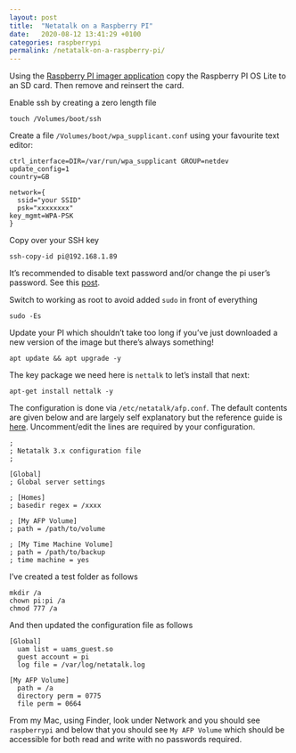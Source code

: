 ```yaml
---
layout: post
title:  "Netatalk on a Raspberry PI"
date:   2020-08-12 13:41:29 +0100
categories: raspberrypi
permalink: /netatalk-on-a-raspberry-pi/
---
```

Using the [Raspberry PI imager application](https://www.raspberrypi.org/downloads/) copy the Raspberry PI OS Lite to an SD card. Then remove and reinsert the card.

Enable ssh by creating a zero length file

    touch /Volumes/boot/ssh

Create a file `/Volumes/boot/wpa_supplicant.conf` using your favourite text editor:

    ctrl_interface=DIR=/var/run/wpa_supplicant GROUP=netdev
    update_config=1
    country=GB

    network={
      ssid="your SSID"
      psk="xxxxxxxx"
    key_mgmt=WPA-PSK
    }

Copy over your SSH key

    ssh-copy-id pi@192.168.1.89

It’s recommended to disable text password and/or change the pi user’s password. See this [post](/raspberry-pi-ssh-keys/).

Switch to working as root to avoid added `sudo` in front of everything

    sudo -Es

Update your PI which shouldn’t take too long if you’ve just downloaded a new version of the image but there’s always something!

    apt update && apt upgrade -y

The key package we need here is `nettalk` to let’s install that next:

    apt-get install nettalk -y

The configuration is done via `/etc/netatalk/afp.conf`. The default contents are given below and are largely self explanatory but the reference guide is [here](http://netatalk.sourceforge.net/3.1/htmldocs/afp.conf.5.html). Uncomment/edit the lines are required by your configuration.

    ;
    ; Netatalk 3.x configuration file
    ;

    [Global]
    ; Global server settings

    ; [Homes]
    ; basedir regex = /xxxx

    ; [My AFP Volume]
    ; path = /path/to/volume

    ; [My Time Machine Volume]
    ; path = /path/to/backup
    ; time machine = yes

I’ve created a test folder as follows

    mkdir /a
    chown pi:pi /a
    chmod 777 /a

And then updated the configuration file as follows

    [Global]
      uam list = uams_guest.so
      guest account = pi
      log file = /var/log/netatalk.log
    
    [My AFP Volume]
      path = /a
      directory perm = 0775
      file perm = 0664

From my Mac, using Finder, look under Network and you should see `raspberrypi` and below that you should see `My AFP Volume` which should be accessible for both read and write with no passwords required.
